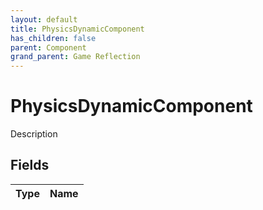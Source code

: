 ```yaml
---
layout: default
title: PhysicsDynamicComponent
has_children: false
parent: Component
grand_parent: Game Reflection
---
```

# PhysicsDynamicComponent
Description 

## Fields

| Type | Name |
|:----------|:--------------|

